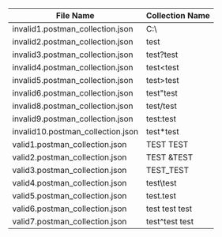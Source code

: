 
| File Name                         | Collection Name |
|--|--|
| invalid1.postman_collection.json  | C:\             |
| invalid2.postman_collection.json  | test|test       |
| invalid3.postman_collection.json  | test?test       |
| invalid4.postman_collection.json  | test<test       |
| invalid5.postman_collection.json  | test>test       |
| invalid6.postman_collection.json  | test"test       |
| invalid8.postman_collection.json  | test/test       |
| invalid9.postman_collection.json  | test:test       |
| invalid10.postman_collection.json | test*test       |
| valid1.postman_collection.json    | TEST TEST       |
| valid2.postman_collection.json    | TEST &TEST      |
| valid3.postman_collection.json    | TEST_TEST       |
| valid4.postman_collection.json    | test\test       |
| valid5.postman_collection.json    | test.test       |
| valid6.postman_collection.json    | test test test  |
| valid7.postman_collection.json    | test^test test  |

